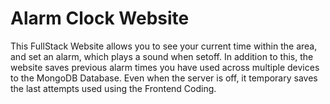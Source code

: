 # Alarm Clock Website

This FullStack Website allows you to see your current time within the area, and set an alarm, which plays a sound when setoff. In addition to this, the website saves previous alarm times you have used across multiple devices to the MongoDB Database. Even when the server is off, it temporary saves the last attempts used using the Frontend Coding.  
